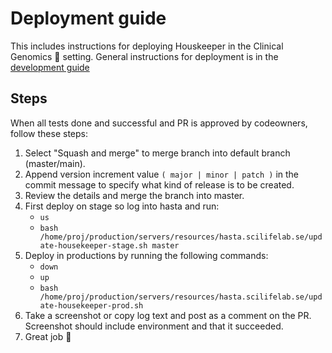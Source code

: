 # Deployment guide
This includes instructions for deploying Houskeeper in the Clinical Genomics :hospital: setting. General instructions for deployment is in the [development guide][development-guide]

## Steps
When all tests done and successful and PR is approved by codeowners, follow these steps:

1. Select "Squash and merge" to merge branch into default branch (master/main).
2. Append version increment value `( major | minor | patch )` in the commit message to specify what kind of release is to be created.
3. Review the details and merge the branch into master.
4. First deploy on stage so log into hasta and run:
    - `us`
    - `bash /home/proj/production/servers/resources/hasta.scilifelab.se/update-housekeeper-stage.sh master`
5. Deploy in productions by running the following commands:
    - `down`
    - `up`
    - `bash /home/proj/production/servers/resources/hasta.scilifelab.se/update-housekeeper-prod.sh`
6. Take a screenshot or copy log text and post as a comment on the PR. Screenshot should include environment and that it succeeded.
7. Great job :whale2:

[development-guide]: http://www.clinicalgenomics.se/development/publish/prod/
